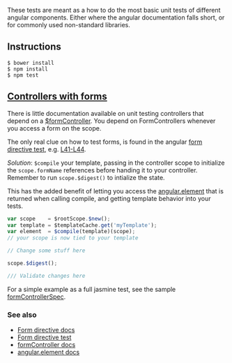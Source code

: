 These tests are meant as a how to do the most basic unit tests of different angular
components. Either where the angular documentation falls short, or for commonly used
non-standard libraries.

## Instructions

    $ bower install
    $ npm install
    $ npm test



## [Controllers with forms](test/formControllerSpec.js)
There is little documentation available on unit testing controllers
that depend on a [$formController](https://docs.angularjs.org/api/ng/type/form.FormController).
You depend on FormControllers whenever you access a form on the scope.

The only real clue on how to test forms, is found in the angular
[form directive test](https://github.com/angular/angular.js/blob/accd35b7471bbf58cd5b569a004824fa60fa640a/test/ng/directive/formSpec.js),
e.g. [L41-L44](https://github.com/angular/angular.js/blob/accd35b7471bbf58cd5b569a004824fa60fa640a/test/ng/directive/formSpec.js#L41-L44).

_Solution_: `$compile` your template, passing in the controller scope to
initialize the `scope.formName` references before handing it to your controller.
Remember to run `scope.$digest()` to intialize the state.

This has the added benefit of letting you access the
[angular.element](https://docs.angularjs.org/api/ng/function/angular.element)
that is returned when calling compile, and getting template behavior into your
tests.

```js
var scope    = $rootScope.$new();
var template = $templateCache.get('myTemplate');
var element  = $compile(template)(scope);
// your scope is now tied to your template

// Change some stuff here

scope.$digest();

/// Validate changes here

```

For a simple example as a full jasmine test, see the sample [formControllerSpec](test/formControllerSpec.js).

### See also
* [Form directive docs](https://docs.angularjs.org/api/ng/directive/form)
* [Form directive test](https://github.com/angular/angular.js/blob/accd35b7471bbf58cd5b569a004824fa60fa640a/test/ng/directive/formSpec.js)
* [formController docs](https://docs.angularjs.org/api/ng/type/form.FormController)
* [angular.element docs](https://docs.angularjs.org/api/ng/function/angular.element)

